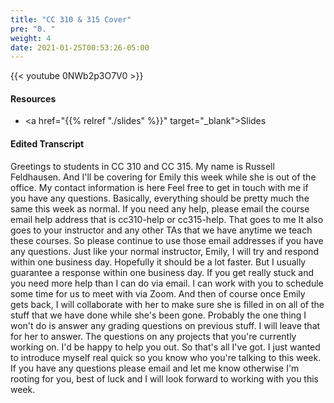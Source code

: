 ```yaml
---
title: "CC 310 & 315 Cover"
pre: "0. "
weight: 4
date: 2021-01-25T00:53:26-05:00
---
```


{{< youtube 0NWb2p3O7V0   >}}

#### Resources

* <a href="{{% relref "./slides" %}}" target="_blank">Slides</a>

#### Edited Transcript

Greetings to students in CC 310 and CC 315. My name is Russell Feldhausen. And I'll be covering for Emily this week while she is out of the office. My contact information is here Feel free to get in touch with me if you have any questions. Basically, everything should be pretty much the same this week as normal. If you need any help, please email the course email help address that is cc310-help or cc315-help. That goes to me It also goes to your instructor and any other TAs that we have anytime we teach these courses. So please continue to use those email addresses if you have any questions. Just like your normal instructor, Emily, I will try and respond within one business day. Hopefully it should be a lot faster. But I usually guarantee a response within one business day. If you get really stuck and you need more help than I can do via email. I can work with you to schedule some time for us to meet with via Zoom. And then of course once Emily gets back, I will collaborate with her to make sure she is filled in on all of the stuff that we have done while she's been gone. Probably the one thing I won't do is answer any grading questions on previous stuff. I will leave that for her to answer. The questions on any projects that you're currently working on. I'd be happy to help you out. So that's all I've got. I just wanted to introduce myself real quick so you know who you're talking to this week. If you have any questions please email and let me know otherwise I'm rooting for you, best of luck and I will look forward to working with you this week.

